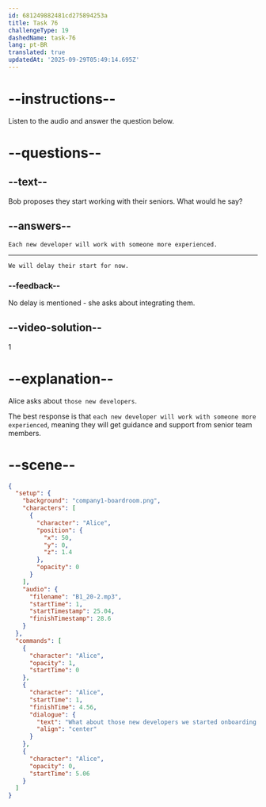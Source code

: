 ```yaml
---
id: 681249882481cd275894253a
title: Task 76
challengeType: 19
dashedName: task-76
lang: pt-BR
translated: true
updatedAt: '2025-09-29T05:49:14.695Z'
---
```


<!-- (Audio) Alice: What about those new developers we started onboarding a few weeks ago? -->

<!-- SPEAKING -->

# --instructions--

Listen to the audio and answer the question below.

# --questions--

## --text--

Bob proposes they start working with their seniors. What would he say?

## --answers--

`Each new developer will work with someone more experienced.`

---

`We will delay their start for now.`

### --feedback--

No delay is mentioned - she asks about integrating them.

## --video-solution--

1

# --explanation--

Alice asks about `those new developers`.

The best response is that `each new developer will work with someone more experienced`, meaning they will get guidance and support from senior team members.

# --scene--

```json
{
  "setup": {
    "background": "company1-boardroom.png",
    "characters": [
      {
        "character": "Alice",
        "position": {
          "x": 50,
          "y": 0,
          "z": 1.4
        },
        "opacity": 0
      }
    ],
    "audio": {
      "filename": "B1_20-2.mp3",
      "startTime": 1,
      "startTimestamp": 25.04,
      "finishTimestamp": 28.6
    }
  },
  "commands": [
    {
      "character": "Alice",
      "opacity": 1,
      "startTime": 0
    },
    {
      "character": "Alice",
      "startTime": 1,
      "finishTime": 4.56,
      "dialogue": {
        "text": "What about those new developers we started onboarding a few weeks ago?",
        "align": "center"
      }
    },
    {
      "character": "Alice",
      "opacity": 0,
      "startTime": 5.06
    }
  ]
}
```
